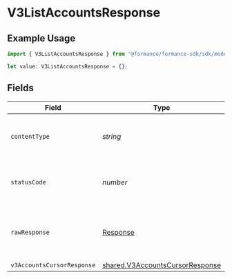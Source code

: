 # V3ListAccountsResponse

## Example Usage

```typescript
import { V3ListAccountsResponse } from "@formance/formance-sdk/sdk/models/operations";

let value: V3ListAccountsResponse = {};
```

## Fields

| Field                                                                                     | Type                                                                                      | Required                                                                                  | Description                                                                               |
| ----------------------------------------------------------------------------------------- | ----------------------------------------------------------------------------------------- | ----------------------------------------------------------------------------------------- | ----------------------------------------------------------------------------------------- |
| `contentType`                                                                             | *string*                                                                                  | :heavy_check_mark:                                                                        | HTTP response content type for this operation                                             |
| `statusCode`                                                                              | *number*                                                                                  | :heavy_check_mark:                                                                        | HTTP response status code for this operation                                              |
| `rawResponse`                                                                             | [Response](https://developer.mozilla.org/en-US/docs/Web/API/Response)                     | :heavy_check_mark:                                                                        | Raw HTTP response; suitable for custom response parsing                                   |
| `v3AccountsCursorResponse`                                                                | [shared.V3AccountsCursorResponse](../../../sdk/models/shared/v3accountscursorresponse.md) | :heavy_minus_sign:                                                                        | OK                                                                                        |